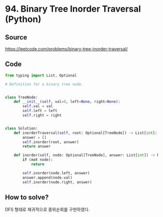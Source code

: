 # 94. Binary Tree Inorder Traversal (Python)

## Source

https://leetcode.com/problems/binary-tree-inorder-traversal/

## Code

```python
from typing import List, Optional

# Definition for a binary tree node.


class TreeNode:
    def __init__(self, val=0, left=None, right=None):
        self.val = val
        self.left = left
        self.right = right


class Solution:
    def inorderTraversal(self, root: Optional[TreeNode]) -> List[int]:
        answer = []
        self.inorder(root, answer)
        return answer

    def inorder(self, node: Optional[TreeNode], answer: List[int]) -> None:
        if (not node):
            return

        self.inorder(node.left, answer)
        answer.append(node.val)
        self.inorder(node.right, answer)
```

## How to solve?

DFS 형태로 재귀적으로 중위순회를 구현하였다.
